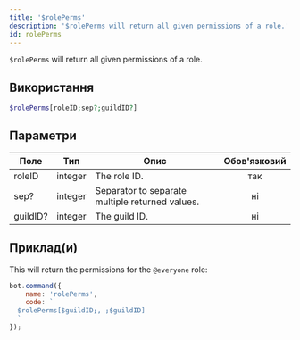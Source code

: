 ```yaml
---
title: '$rolePerms'
description: '$rolePerms will return all given permissions of a role.'
id: rolePerms
---
```


`$rolePerms` will return all given permissions of a role.

## Використання

```php
$rolePerms[roleID;sep?;guildID?]
```

## Параметри

| Поле     | Тип     | Опис                                            | Обов'язковий |
| -------- | ------- | ----------------------------------------------- |:------------:|
| roleID   | integer | The role ID.                                    |     так      |
| sep?     | integer | Separator to separate multiple returned values. |      ні      |
| guildID? | integer | The guild ID.                                   |      ні      |

## Приклад(и)

This will return the permissions for the `@everyone` role:

```javascript
bot.command({
    name: 'rolePerms',
    code: `
  $rolePerms[$guildID;, ;$guildID]
  `
});
```
